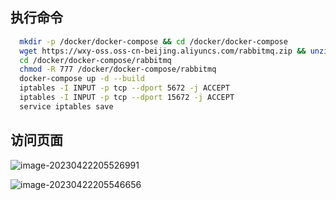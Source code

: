 ## 执行命令

```sh
  mkdir -p /docker/docker-compose && cd /docker/docker-compose
  wget https://wxy-oss.oss-cn-beijing.aliyuncs.com/rabbitmq.zip && unzip rabbitmq.zip && rm -f rabbitmq.zip
  cd /docker/docker-compose/rabbitmq
  chmod -R 777 /docker/docker-compose/rabbitmq
  docker-compose up -d --build
  iptables -I INPUT -p tcp --dport 5672 -j ACCEPT
  iptables -I INPUT -p tcp --dport 15672 -j ACCEPT
  service iptables save
```

## 访问页面

![image-20230422205526991](https://wxy-md.oss-cn-shanghai.aliyuncs.com/image-20230422205526991.png)

![image-20230422205546656](https://wxy-md.oss-cn-shanghai.aliyuncs.com/image-20230422205546656.png)